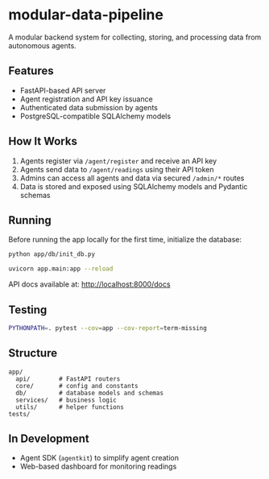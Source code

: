 # modular-data-pipeline

A modular backend system for collecting, storing, and processing data from autonomous agents.

## Features

- FastAPI-based API server
- Agent registration and API key issuance
- Authenticated data submission by agents
- PostgreSQL-compatible SQLAlchemy models

## How It Works

1. Agents register via `/agent/register` and receive an API key
2. Agents send data to `/agent/readings` using their API token
3. Admins can access all agents and data via secured `/admin/*` routes
4. Data is stored and exposed using SQLAlchemy models and Pydantic schemas

## Running

Before running the app locally for the first time, initialize the database:

```bash
python app/db/init_db.py
```

```bash
uvicorn app.main:app --reload
```

API docs available at: [http://localhost:8000/docs](http://localhost:8000/docs)

## Testing

```bash
PYTHONPATH=. pytest --cov=app --cov-report=term-missing
```

## Structure

```
app/
  api/        # FastAPI routers
  core/       # config and constants
  db/         # database models and schemas
  services/   # business logic
  utils/      # helper functions
tests/
```

## In Development

- Agent SDK (`agentkit`) to simplify agent creation
- Web-based dashboard for monitoring readings